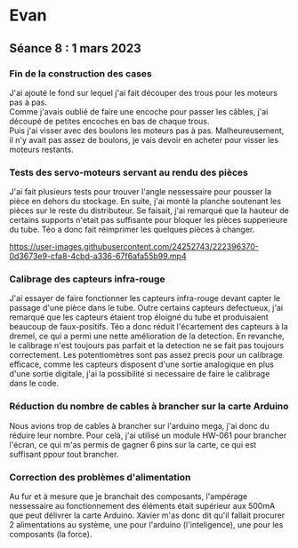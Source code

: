 # Evan

## Séance 8 : 1 mars 2023

### Fin de la construction des cases

J'ai ajouté le fond sur lequel j'ai fait découper des trous pour les moteurs pas à pas.  
Comme j'avais oublié de faire une encoche pour passer les câbles, j'ai découpé de petites encoches en bas de chaque trous.  
Puis j'ai visser avec des boulons les moteurs pas à pas. 
Malheureusement, il n'y avait pas assez de boulons, je vais devoir en acheter pour visser les moteurs restants.

### Tests des servo-moteurs servant au rendu des pièces

J'ai fait plusieurs tests pour trouver l'angle nessessaire pour pousser la pièce en dehors du stockage.
En suite, j'ai monté la planche soutenant les pièces sur le reste du distributeur.
Se faisait, j'ai remarqué que la hauteur de certains supports n'etait pas suffisante pour bloquer les pièces supperieure du tube.
Téo a donc fait réimprimer les quelques pièces à changer.

https://user-images.githubusercontent.com/24252743/222396370-0d3673e9-cfa8-4cbd-a336-67f6afa55b99.mp4

### Calibrage des capteurs infra-rouge

J'ai essayer de faire fonctionner les capteurs infra-rouge devant capter le passage d'une pièce dans le tube.
Outre certains capteurs defectueux, j'ai remarqué que les capteurs étaient trop éloigné du tube et produisaient beaucoup de faux-positifs.
Téo a donc réduit l'écartement des capteurs à la dremel, ce qui a permi une nette amélioration de la detection.
En revanche, le calibrage n'est toujours pas parfait et la detection ne se fait pas toujours correctement.
Les potentiomètres sont pas assez precis pour un calibrage efficace, comme les capteurs disposent d'une sortie analogique en plus d'une sortie digitale, j'ai la possibilité si necessaire de faire le calibrage dans le code.

### Réduction du nombre de cables à brancher sur la carte Arduino

Nous avions trop de cables à brancher sur l'arduino mega, j'ai donc du réduire leur nombre.
Pour celà, j'ai utilisé un module HW-061 pour brancher l'écran, ce qui m'as permis de gagner 6 pins sur la carte, ce qui est suffisant ppour tout brancher.

### Correction des problèmes d'alimentation

Au fur et à mesure que je branchait des composants, l'ampérage nessessaire au fonctionnement des éléments était supérieur aux 500mA que peut délivrer la carte Arduino.
Xavier m'as donc dit qu'il fallait procurer 2 alimentations au système, une pour l'arduino (l'inteligence), une pour les composants (la force).
